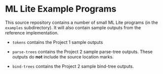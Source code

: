 # ML Lite Example Programs

This source repository contains a number of small ML Lite programs (in the
`examples` subdirectory).  It will also contain sample outputs from the
reference implementation.

  * `tokens` contains the Project 1 sample outputs

  * `parse-trees` contains the Project 2 sample parse-tree outputs.  These outputs
     do **not** include the source location marks.

  * `bind-trees` contains the Project 2 sample bind-tree outputs.

